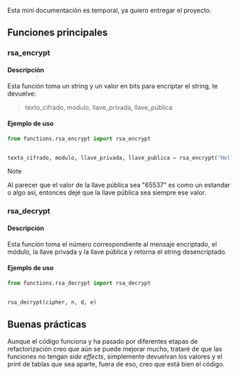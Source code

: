 Esta mini documentación es temporal, ya quiero entregar el proyecto.

## Funciones principales

### rsa_encrypt

#### Descripción

Esta función toma un string y un valor en bits para encriptar el string, te devuelve:

> texto_cifrado, modulo, llave_privada, llave_pública

#### Ejemplo de uso

```python
from functions.rsa_encrypt import rsa_encrypt


texto_cifrado, modulo, llave_privada, llave_publica = rsa_encrypt("Hello, Bison!", 512)
```

> [!NOTE]
> Al parecer que el valor de la llave pública sea "65537" es como un estandar o algo así, entonces dejé que la llave pública sea siempre ese valor.

### rsa_decrypt

#### Descripción

Esta función toma el número correspondiente al mensaje encriptado, el módulo, la llave privada y la llave pública y retorna el string desencriptado. 

#### Ejemplo de uso

```python
from functions.rsa_decrypt import rsa_decrypt


rsa_decrypt(cipher, n, d, e)
```

## Buenas prácticas

Aunque el código funciona y ha pasado por diferentes etapas de refactorización creo que aún se puede mejorar mucho, trataré de que las funciones no tengan _side effects_, simplemente devuelvan los valores y el print de tablas que sea aparte, fuera de eso, creo que está bien el código.
